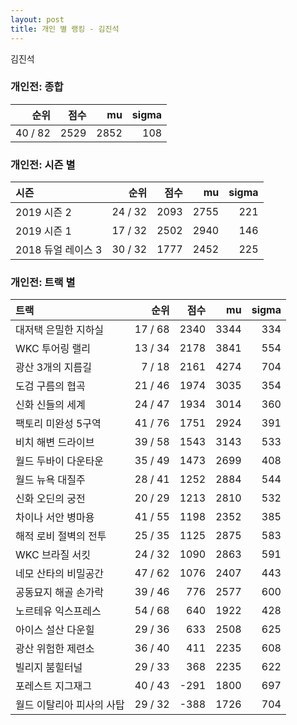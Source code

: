 ```yaml
---
layout: post
title: 개인 별 랭킹 - 김진석
---
```


김진석

### 개인전: 종합

| 순위 | 점수 | mu | sigma |
|---:|---:|---:|---:|
| 40 / 82 | 2529 | 2852 | 108 |

### 개인전: 시즌 별

| 시즌 | 순위 | 점수 | mu | sigma |
|:---|---:|---:|---:|---:|
| 2019 시즌 2 | 24 / 32 | 2093 | 2755 | 221 |
| 2019 시즌 1 | 17 / 32 | 2502 | 2940 | 146 |
| 2018 듀얼 레이스 3 | 30 / 32 | 1777 | 2452 | 225 |

### 개인전: 트랙 별

| 트랙 | 순위 | 점수 | mu | sigma |
|:---|---:|---:|---:|---:|
| 대저택 은밀한 지하실 | 17 / 68 | 2340 | 3344 | 334 |
| WKC 투어링 랠리 | 13 / 34 | 2178 | 3841 | 554 |
| 광산 3개의 지름길 | 7 / 18 | 2161 | 4274 | 704 |
| 도검 구름의 협곡 | 21 / 46 | 1974 | 3035 | 354 |
| 신화 신들의 세계 | 24 / 47 | 1934 | 3014 | 360 |
| 팩토리 미완성 5구역 | 41 / 76 | 1751 | 2924 | 391 |
| 비치 해변 드라이브 | 39 / 58 | 1543 | 3143 | 533 |
| 월드 두바이 다운타운 | 35 / 49 | 1473 | 2699 | 408 |
| 월드 뉴욕 대질주 | 28 / 41 | 1252 | 2884 | 544 |
| 신화 오딘의 궁전 | 20 / 29 | 1213 | 2810 | 532 |
| 차이나 서안 병마용 | 41 / 55 | 1198 | 2352 | 385 |
| 해적 로비 절벽의 전투 | 25 / 35 | 1125 | 2875 | 583 |
| WKC 브라질 서킷 | 24 / 32 | 1090 | 2863 | 591 |
| 네모 산타의 비밀공간 | 47 / 62 | 1076 | 2407 | 443 |
| 공동묘지 해골 손가락 | 39 / 46 | 776 | 2577 | 600 |
| 노르테유 익스프레스 | 54 / 68 | 640 | 1922 | 428 |
| 아이스 설산 다운힐 | 29 / 36 | 633 | 2508 | 625 |
| 광산 위험한 제련소 | 36 / 40 | 411 | 2235 | 608 |
| 빌리지 붐힐터널 | 29 / 33 | 368 | 2235 | 622 |
| 포레스트 지그재그 | 40 / 43 | -291 | 1800 | 697 |
| 월드 이탈리아 피사의 사탑 | 29 / 32 | -388 | 1726 | 704 |
